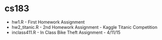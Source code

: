 # cs183

- hw1.R - First Homework Assignment
- hw2_titanic.R - 2nd Homework Assignment - Kaggle Titanic Competition
- inclass411.R - In Class Bike Theft Assignment - 4/11/15
